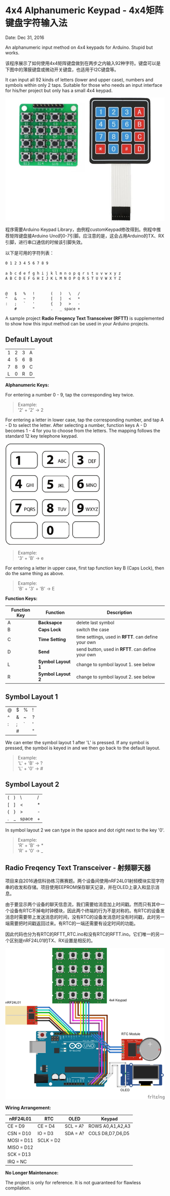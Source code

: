 # 4x4 Alphanumeric Keypad - 4x4矩阵键盘字符输入法

Date: Dec 31, 2016

An alphanumeric input method on 4x4 keypads for Arduino. Stupid but works.

该程序展示了如何使用4x4矩阵键盘做到在两步之内输入92种字符。键盘可以是下图中的薄膜键盘或微动开关键盘，也适用于I2C键盘等。

It can input all 92 kinds of letters (lower and upper case), numbers and symbols within only 2 taps. Suitable for those who needs an input interface for his/her project but only has a small 4x4 keypad.

![keypads](keypads.jpg)

程序需要Arduino Keypad Library，由例程customKeypad修改得到。例程中推荐矩阵键盘接Arduino Uno的0-7引脚。应注意的是，这会占用Arduino的TX、RX引脚，进行串口通信的时候该引脚失效。

以下是可用的字符列表：
    
    0 1 2 3 4 5 6 7 8 9
    
    a b c d e f g h i j k l m n o p q r s t u v w x y z
    A B C D E F G H I J K L M N O P Q R S T U V W X Y Z
    
    
    @   $   %   !       (   )   \   /
    ^   &   ~   ?       [   ]   <   *
    :   ;   `   '       {   }   >   -
        #       "       .   _ space +


A sample project **Radio Freqency Text Transceiver (RFTT)** is supplemented to show how this input method can be used in your Arduino projects.

## Default Layout

|   |   |   |   |
| - | - | - | - |
| 1 | 2 | 3 | A |
| 4 | 5 | 6 | B |
| 7 | 8 | 9 | C |
| L | 0 | R | D |

**Alphanumeric Keys:**

For entering a number 0 - 9, tap the corresponding key twice.

> Example:  
> '2' + '2' → 2

For entering a letter in lower case, tap the corresponding number, and tap A - D to select the letter. After selecting a number, function keys A - D becomes 1 - 4 for you to choose from the letters. The mapping follows the standard 12 key telephone keypad.

![telephone](telephone.png)

> Example:  
> '3' + 'B' → e

For entering a letter in upper case, first tap function key B (Caps Lock), then do the same thing as above.

> Example:  
> 'B' + '3' + 'B' → E

**Function Keys:**

| Function Key | Function | Description |
| ------------ | -------- | ----------- |
| A | **Backsapce** | delete last symbol |
| B | **Caps Lock** | switch the case |
| C | **Time Setting** | time settings, used in **RFTT**. can define your own |
| D | **Send** | send button, used in **RFTT**. can define your own |
| L | **Symbol Layout 1** | change to symbol layout 1. see below |
| R | **Symbol Layout 2** | change to symbol layout 2. see below |

## Symbol Layout 1

|   |   |   |   |
| - | - | - | - |
| @ | $ | % | ! |
| ^ | & | ~ | ? |
| : | ; | ` | ' |
|   | # |   | " |

We can enter the symbol layout 1 after 'L' is pressed. If any symbol is pressed, the symbol is keyed in and we then go back to the default layout.

> Example:  
> 'L' + 'B' → ?  
> 'L' + '0' → #

## Symbol Layout 2

|   |   |   |   |
| - | - | - | - |
| ( | ) | \ | / |
| [ | ] | < | * |
| { | } | > | - |
| . | _ | space | + |

In symbol layout 2 we can type in the space and dot right next to the key '0'.

> Example:  
> 'R' + 'B' → *  
> 'R' + '0' → _

## Radio Freqency Text Transceiver - 射频聊天器

项目来自2016通信科协练习赛赛题。两个设备间使用nRF24L01射频模块实现字符串的收发和存储。项目使用EEPROM保存聊天记录，并在OLED上录入和显示消息。

由于要显示两个设备的聊天信息流，我们需要给消息加上时间戳。然而只有其中一个设备有RTC不掉电时钟模块，因此两个终端的行为不是对称的。有RTC的设备发消息时需要带上发送消息的时间，没有RTC的设备发消息时没有时间戳，此时另一端需要把时间戳返回过来。有RTC的一端还需要有设定时间的功能。

因此代码也分为有RTC的RFTT_RTC.ino和没有RTC的RFTT.ino。它们唯一的另一个区别是nRF24L01的TX、RX设置是相反的。

![wiring](wiring.png)

**Wiring Arrangement:**

|   nRF24L01  |      RTC     |     OLED     |    Keypad    |
| ----------- | ------------ | ------------ | ------------ |
|   CE = D9   |    CE = D4   |   SCL = A?   | ROWS A0,A1,A2,A3 |
|  CSN = D10  |    IO = D3   |   SDA = A?   | COLS D8,D7,D6,D5 |
| MOSI = D11  |  SCLK = D2   |              |              |
| MISO = D12  |              |              |              |
|  SCK = D13  |              |              |              |
|  IRQ = NC   |              |              |              |

**No Longer Maintenance:**

The project is only for reference. It is not guaranteed for flawless compilation.